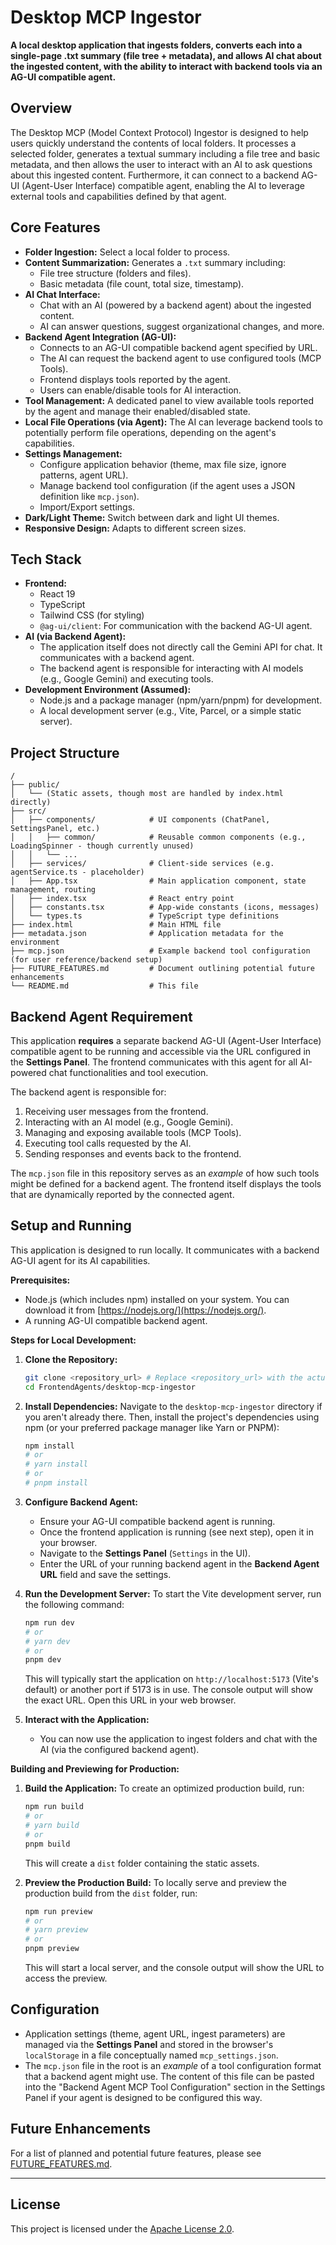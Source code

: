 # Desktop MCP Ingestor

**A local desktop application that ingests folders, converts each into a single-page .txt summary (file tree + metadata), and allows AI chat about the ingested content, with the ability to interact with backend tools via an AG-UI compatible agent.**

## Overview

The Desktop MCP (Model Context Protocol) Ingestor is designed to help users quickly understand the contents of local folders. It processes a selected folder, generates a textual summary including a file tree and basic metadata, and then allows the user to interact with an AI to ask questions about this ingested content. Furthermore, it can connect to a backend AG-UI (Agent-User Interface) compatible agent, enabling the AI to leverage external tools and capabilities defined by that agent.

## Core Features

*   **Folder Ingestion:** Select a local folder to process.
*   **Content Summarization:** Generates a `.txt` summary including:
    *   File tree structure (folders and files).
    *   Basic metadata (file count, total size, timestamp).
*   **AI Chat Interface:**
    *   Chat with an AI (powered by a backend agent) about the ingested content.
    *   AI can answer questions, suggest organizational changes, and more.
*   **Backend Agent Integration (AG-UI):**
    *   Connects to an AG-UI compatible backend agent specified by URL.
    *   The AI can request the backend agent to use configured tools (MCP Tools).
    *   Frontend displays tools reported by the agent.
    *   Users can enable/disable tools for AI interaction.
*   **Tool Management:** A dedicated panel to view available tools reported by the agent and manage their enabled/disabled state.
*   **Local File Operations (via Agent):** The AI can leverage backend tools to potentially perform file operations, depending on the agent's capabilities.
*   **Settings Management:**
    *   Configure application behavior (theme, max file size, ignore patterns, agent URL).
    *   Manage backend tool configuration (if the agent uses a JSON definition like `mcp.json`).
    *   Import/Export settings.
*   **Dark/Light Theme:** Switch between dark and light UI themes.
*   **Responsive Design:** Adapts to different screen sizes.

## Tech Stack

*   **Frontend:**
    *   React 19
    *   TypeScript
    *   Tailwind CSS (for styling)
    *   `@ag-ui/client`: For communication with the backend AG-UI agent.
*   **AI (via Backend Agent):**
    *   The application itself does not directly call the Gemini API for chat. It communicates with a backend agent.
    *   The backend agent is responsible for interacting with AI models (e.g., Google Gemini) and executing tools.
*   **Development Environment (Assumed):**
    *   Node.js and a package manager (npm/yarn/pnpm) for development.
    *   A local development server (e.g., Vite, Parcel, or a simple static server).

## Project Structure

```
/
├── public/
│   └── (Static assets, though most are handled by index.html directly)
├── src/
│   ├── components/            # UI components (ChatPanel, SettingsPanel, etc.)
│   │   ├── common/            # Reusable common components (e.g., LoadingSpinner - though currently unused)
│   │   └── ...
│   ├── services/              # Client-side services (e.g. agentService.ts - placeholder)
│   ├── App.tsx                # Main application component, state management, routing
│   ├── index.tsx              # React entry point
│   ├── constants.tsx          # App-wide constants (icons, messages)
│   └── types.ts               # TypeScript type definitions
├── index.html                 # Main HTML file
├── metadata.json              # Application metadata for the environment
├── mcp.json                   # Example backend tool configuration (for user reference/backend setup)
├── FUTURE_FEATURES.md         # Document outlining potential future enhancements
└── README.md                  # This file
```

## Backend Agent Requirement

This application **requires** a separate backend AG-UI (Agent-User Interface) compatible agent to be running and accessible via the URL configured in the **Settings Panel**. The frontend communicates with this agent for all AI-powered chat functionalities and tool execution.

The backend agent is responsible for:
1.  Receiving user messages from the frontend.
2.  Interacting with an AI model (e.g., Google Gemini).
3.  Managing and exposing available tools (MCP Tools).
4.  Executing tool calls requested by the AI.
5.  Sending responses and events back to the frontend.

The `mcp.json` file in this repository serves as an *example* of how such tools might be defined for a backend agent. The frontend itself displays the tools that are dynamically reported by the connected agent.

## Setup and Running

This application is designed to run locally. It communicates with a backend AG-UI agent for its AI capabilities.

**Prerequisites:**

*   Node.js (which includes npm) installed on your system. You can download it from [https://nodejs.org/](https://nodejs.org/).
*   A running AG-UI compatible backend agent.

**Steps for Local Development:**

1.  **Clone the Repository:**
    ```bash
    git clone <repository_url> # Replace <repository_url> with the actual URL
    cd FrontendAgents/desktop-mcp-ingestor
    ```

2.  **Install Dependencies:**
    Navigate to the `desktop-mcp-ingestor` directory if you aren't already there. Then, install the project's dependencies using npm (or your preferred package manager like Yarn or PNPM):
    ```bash
    npm install
    # or
    # yarn install
    # or
    # pnpm install
    ```

3.  **Configure Backend Agent:**
    *   Ensure your AG-UI compatible backend agent is running.
    *   Once the frontend application is running (see next step), open it in your browser.
    *   Navigate to the **Settings Panel** (`Settings` in the UI).
    *   Enter the URL of your running backend agent in the **Backend Agent URL** field and save the settings.

4.  **Run the Development Server:**
    To start the Vite development server, run the following command:
    ```bash
    npm run dev
    # or
    # yarn dev
    # or
    pnpm dev
    ```
    This will typically start the application on `http://localhost:5173` (Vite's default) or another port if 5173 is in use. The console output will show the exact URL. Open this URL in your web browser.

5.  **Interact with the Application:**
    *   You can now use the application to ingest folders and chat with the AI (via the configured backend agent).

**Building and Previewing for Production:**

1.  **Build the Application:**
    To create an optimized production build, run:
    ```bash
    npm run build
    # or
    # yarn build
    # or
    pnpm build
    ```
    This will create a `dist` folder containing the static assets.

2.  **Preview the Production Build:**
    To locally serve and preview the production build from the `dist` folder, run:
    ```bash
    npm run preview
    # or
    # yarn preview
    # or
    pnpm preview
    ```
    This will start a local server, and the console output will show the URL to access the preview.

## Configuration

*   Application settings (theme, agent URL, ingest parameters) are managed via the **Settings Panel** and stored in the browser's `localStorage` in a file conceptually named `mcp_settings.json`.
*   The `mcp.json` file in the root is an *example* of a tool configuration format that a backend agent might use. The content of this file can be pasted into the "Backend Agent MCP Tool Configuration" section in the Settings Panel if your agent is designed to be configured this way.

## Future Enhancements

For a list of planned and potential future features, please see [FUTURE_FEATURES.md](./FUTURE_FEATURES.md).

---

## License

This project is licensed under the [Apache License 2.0](../LICENSE).
